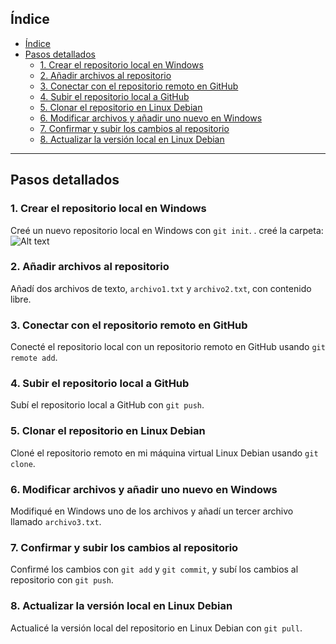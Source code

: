 ## Índice

- [Índice](#índice)
- [Pasos detallados](#pasos-detallados)
  - [1. Crear el repositorio local en Windows](#1-crear-el-repositorio-local-en-windows)
  - [2. Añadir archivos al repositorio](#2-añadir-archivos-al-repositorio)
  - [3. Conectar con el repositorio remoto en GitHub](#3-conectar-con-el-repositorio-remoto-en-github)
  - [4. Subir el repositorio local a GitHub](#4-subir-el-repositorio-local-a-github)
  - [5. Clonar el repositorio en Linux Debian](#5-clonar-el-repositorio-en-linux-debian)
  - [6. Modificar archivos y añadir uno nuevo en Windows](#6-modificar-archivos-y-añadir-uno-nuevo-en-windows)
  - [7. Confirmar y subir los cambios al repositorio](#7-confirmar-y-subir-los-cambios-al-repositorio)
  - [8. Actualizar la versión local en Linux Debian](#8-actualizar-la-versión-local-en-linux-debian)

---

## Pasos detallados

### 1. Crear el repositorio local en Windows
Creé un nuevo repositorio local en Windows con `git init`.
. creé la carpeta:
![Alt text](./i)

### 2. Añadir archivos al repositorio
Añadí dos archivos de texto, `archivo1.txt` y `archivo2.txt`, con contenido libre.

### 3. Conectar con el repositorio remoto en GitHub
Conecté el repositorio local con un repositorio remoto en GitHub usando `git remote add`.

### 4. Subir el repositorio local a GitHub
Subí el repositorio local a GitHub con `git push`.

### 5. Clonar el repositorio en Linux Debian
Cloné el repositorio remoto en mi máquina virtual Linux Debian usando `git clone`.

### 6. Modificar archivos y añadir uno nuevo en Windows
Modifiqué en Windows uno de los archivos y añadí un tercer archivo llamado `archivo3.txt`.

### 7. Confirmar y subir los cambios al repositorio
Confirmé los cambios con `git add` y `git commit`, y subí los cambios al repositorio con `git push`.

### 8. Actualizar la versión local en Linux Debian
Actualicé la versión local del repositorio en Linux Debian con `git pull`.

